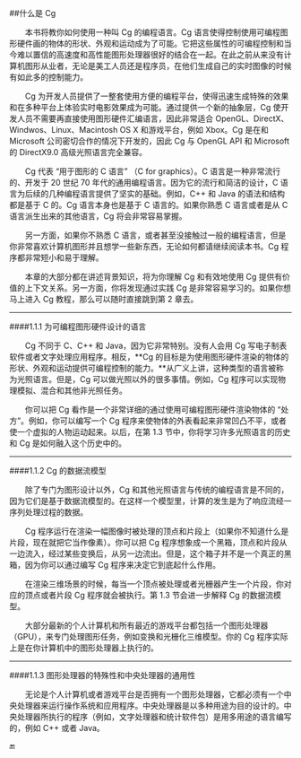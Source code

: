 ##什么是 Cg

&emsp;&emsp;本书将教你如何使用一种叫 Cg 的编程语言。Cg 语言使得控制使用可编程图形硬件画的物体的形状、外观和运动成为了可能。它把这些属性的可编程控制和当今难以置信的高速度和高性能图形处理器很好的结合在一起。在此之前从来没有计算机图形从业者，无论是美工人员还是程序员，在他们生成自己的实时图像的时候有如此多的控制能力。

&emsp;&emsp;Cg 为开发人员提供了一整套使用方便的编程平台，使得迅速生成特殊的效果和在多种平台上体验实时电影效果成为可能。通过提供一个新的抽象层，Cg 使开发人员不需要再直接使用图形硬件汇编语言，因此非常适合 OpenGL、DirectX、Windwos、Linux、Macintosh OS X 和游戏平台，例如 Xbox。Cg 是在和 Microsoft 公司密切合作的情况下开发的，因此 Cg 与 OpenGL API 和 Microsoft 的 DirectX9.0 高级光照语言完全兼容。 

&emsp;&emsp;Cg 代表 “用于图形的 C 语言” （C for graphics）。C 语言是一种非常流行的、开发于 20 世纪 70 年代的通用编程语言。因为它的流行和简洁的设计，C 语言为后续的几种编程语言提供了坚实的基础。例如，C++ 和 Java 的语法和结构都是基于 C 的。Cg 语言本身也是基于 C 语言的。如果你熟悉 C 语言或者是从 C 语言派生出来的其他语言，Cg 将会非常容易掌握。

&emsp;&emsp;另一方面，如果你不熟悉 C 语言，或者甚至没接触过一般的编程语言，但是你非常喜欢计算机图形并且想学一些新东西，无论如何都请继续阅读本书。Cg 程序都非常短小和易于理解。

&emsp;&emsp;本章的大部分都在讲述背景知识，将为你理解 Cg 和有效地使用 Cg 提供有价值的上下文关系。另一方面，你将发现通过实践 Cg 是非常容易学习的。如果你想马上进入 Cg 教程，那么可以随时直接跳到第 2 章去。

---

####1.1.1 为可编程图形硬件设计的语言

&emsp;&emsp;Cg 不同于 C、C++ 和 Java，因为它非常特别。没有人会用 Cg 写电子制表软件或者文字处理应用程序。相反，**Cg 的目标是为使用图形硬件渲染的物体的形状、外观和运动提供可编程控制的能力。**从广义上讲，这种类型的语言被称为光照语言。但是，Cg 可以做光照以外的很多事情。例如，Cg 程序可以实现物理模拟、混合和其他非光照任务。

&emsp;&emsp;你可以把 Cg 看作是一个非常详细的通过使用可编程图形硬件渲染物体的 “处方”。例如，你可以编写一个 Cg 程序来使物体的外表看起来非常凹凸不平，或者使一个虚拟的人物运动起来。以后，在第 1.3 节中，你将学习许多光照语言的历史和 Cg 是如何融入这个历史中的。

---

####1.1.2 Cg 的数据流模型

&emsp;&emsp;除了专门为图形设计以外，Cg 和其他光照语言与传统的编程语言是不同的，因为它们是基于数据流模型的。在这样一个模型里，计算的发生是为了响应流经一序列处理过程的数据。

&emsp;&emsp;Cg 程序运行在渲染一幅图像时被处理的顶点和片段上（如果你不知道什么是片段，现在就把它当作像素）。你可以把 Cg 程序想象成一个黑箱，顶点和片段从一边流入，经过某些变换后，从另一边流出。但是，这个箱子并不是一个真正的黑箱，因为你可以通过编写 Cg 程序来决定它到底起什么作用。

&emsp;&emsp;在渲染三维场景的时候，每当一个顶点被处理或者光栅器产生一个片段，你对应的顶点或者片段 Cg 程序就会被执行。第 1.3 节会进一步解释 Cg 的数据流模型。

&emsp;&emsp;大部分最新的个人计算机和所有最近的游戏平台都包括一个图形处理器（GPU），来专门处理图形任务，例如变换和光栅化三维模型。你的 Cg 程序实际上是在你计算机中的图形处理器上执行的。

---

####1.1.3 图形处理器的特殊性和中央处理器的通用性

&emsp;&emsp;无论是个人计算机或者游戏平台是否拥有一个图形处理器，它都必须有一个中央处理器来运行操作系统和应用程序。中央处理器是以多种用途为目的设计的。中央处理器所执行的程序（例如，文字处理器和统计软件包）是用多用途的语言编写的，例如 C++ 或者 Java。






🔚